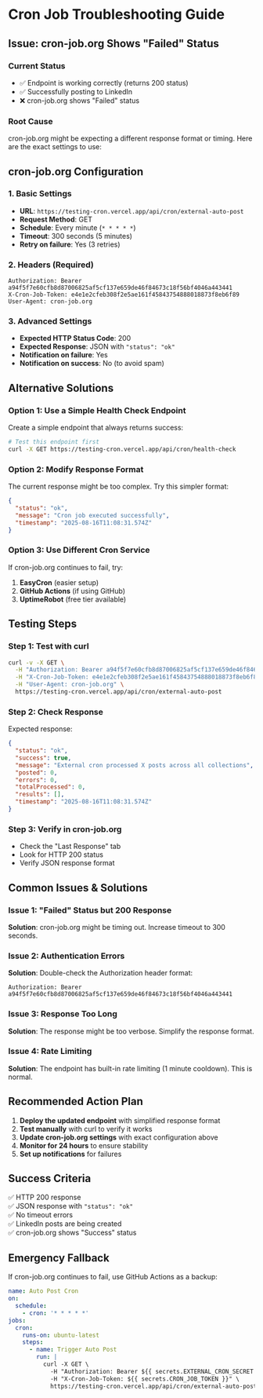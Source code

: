 # Cron Job Troubleshooting Guide

## Issue: cron-job.org Shows "Failed" Status

### Current Status
- ✅ Endpoint is working correctly (returns 200 status)
- ✅ Successfully posting to LinkedIn
- ❌ cron-job.org shows "Failed" status

### Root Cause
cron-job.org might be expecting a different response format or timing. Here are the exact settings to use:

## cron-job.org Configuration

### 1. Basic Settings
- **URL**: `https://testing-cron.vercel.app/api/cron/external-auto-post`
- **Request Method**: GET
- **Schedule**: Every minute (`* * * * *`)
- **Timeout**: 300 seconds (5 minutes)
- **Retry on failure**: Yes (3 retries)

### 2. Headers (Required)
```
Authorization: Bearer a94f5f7e60cfb8d87006825af5cf137e659de46f84673c18f56bf4046a443441
X-Cron-Job-Token: e4e1e2cfeb308f2e5ae161f45843754888018873f8eb6f89
User-Agent: cron-job.org
```

### 3. Advanced Settings
- **Expected HTTP Status Code**: 200
- **Expected Response**: JSON with `"status": "ok"`
- **Notification on failure**: Yes
- **Notification on success**: No (to avoid spam)

## Alternative Solutions

### Option 1: Use a Simple Health Check Endpoint
Create a simple endpoint that always returns success:

```bash
# Test this endpoint first
curl -X GET https://testing-cron.vercel.app/api/cron/health-check
```

### Option 2: Modify Response Format
The current response might be too complex. Try this simpler format:

```json
{
  "status": "ok",
  "message": "Cron job executed successfully",
  "timestamp": "2025-08-16T11:08:31.574Z"
}
```

### Option 3: Use Different Cron Service
If cron-job.org continues to fail, try:

1. **EasyCron** (easier setup)
2. **GitHub Actions** (if using GitHub)
3. **UptimeRobot** (free tier available)

## Testing Steps

### Step 1: Test with curl
```bash
curl -v -X GET \
  -H "Authorization: Bearer a94f5f7e60cfb8d87006825af5cf137e659de46f84673c18f56bf4046a443441" \
  -H "X-Cron-Job-Token: e4e1e2cfeb308f2e5ae161f45843754888018873f8eb6f89" \
  -H "User-Agent: cron-job.org" \
  https://testing-cron.vercel.app/api/cron/external-auto-post
```

### Step 2: Check Response
Expected response:
```json
{
  "status": "ok",
  "success": true,
  "message": "External cron processed X posts across all collections",
  "posted": 0,
  "errors": 0,
  "totalProcessed": 0,
  "results": [],
  "timestamp": "2025-08-16T11:08:31.574Z"
}
```

### Step 3: Verify in cron-job.org
- Check the "Last Response" tab
- Look for HTTP 200 status
- Verify JSON response format

## Common Issues & Solutions

### Issue 1: "Failed" Status but 200 Response
**Solution**: cron-job.org might be timing out. Increase timeout to 300 seconds.

### Issue 2: Authentication Errors
**Solution**: Double-check the Authorization header format:
```
Authorization: Bearer a94f5f7e60cfb8d87006825af5cf137e659de46f84673c18f56bf4046a443441
```

### Issue 3: Response Too Long
**Solution**: The response might be too verbose. Simplify the response format.

### Issue 4: Rate Limiting
**Solution**: The endpoint has built-in rate limiting (1 minute cooldown). This is normal.

## Recommended Action Plan

1. **Deploy the updated endpoint** with simplified response format
2. **Test manually** with curl to verify it works
3. **Update cron-job.org settings** with exact configuration above
4. **Monitor for 24 hours** to ensure stability
5. **Set up notifications** for failures

## Success Criteria

✅ HTTP 200 response  
✅ JSON response with `"status": "ok"`  
✅ No timeout errors  
✅ LinkedIn posts are being created  
✅ cron-job.org shows "Success" status  

## Emergency Fallback

If cron-job.org continues to fail, use GitHub Actions as a backup:

```yaml
name: Auto Post Cron
on:
  schedule:
    - cron: '* * * * *'
jobs:
  cron:
    runs-on: ubuntu-latest
    steps:
      - name: Trigger Auto Post
        run: |
          curl -X GET \
            -H "Authorization: Bearer ${{ secrets.EXTERNAL_CRON_SECRET }}" \
            -H "X-Cron-Job-Token: ${{ secrets.CRON_JOB_TOKEN }}" \
            https://testing-cron.vercel.app/api/cron/external-auto-post
```
